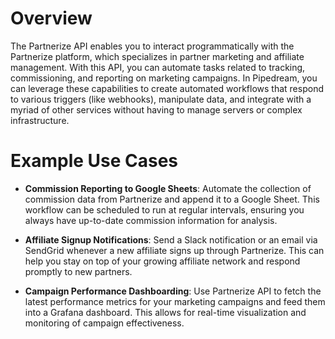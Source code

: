 # Overview

The Partnerize API enables you to interact programmatically with the Partnerize platform, which specializes in partner marketing and affiliate management. With this API, you can automate tasks related to tracking, commissioning, and reporting on marketing campaigns. In Pipedream, you can leverage these capabilities to create automated workflows that respond to various triggers (like webhooks), manipulate data, and integrate with a myriad of other services without having to manage servers or complex infrastructure.

# Example Use Cases

- **Commission Reporting to Google Sheets**: Automate the collection of commission data from Partnerize and append it to a Google Sheet. This workflow can be scheduled to run at regular intervals, ensuring you always have up-to-date commission information for analysis.

- **Affiliate Signup Notifications**: Send a Slack notification or an email via SendGrid whenever a new affiliate signs up through Partnerize. This can help you stay on top of your growing affiliate network and respond promptly to new partners.

- **Campaign Performance Dashboarding**: Use Partnerize API to fetch the latest performance metrics for your marketing campaigns and feed them into a Grafana dashboard. This allows for real-time visualization and monitoring of campaign effectiveness.
